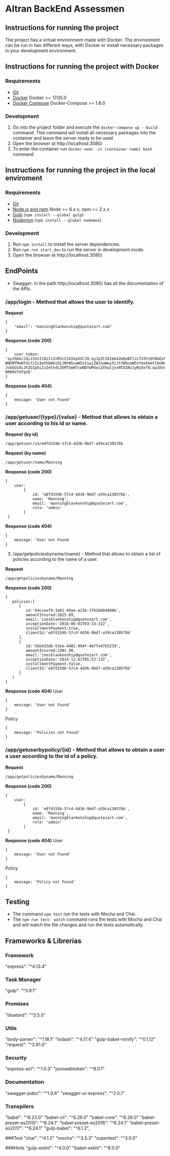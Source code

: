 # Altran BackEnd Assessmen

## Instructions for running the project

The project has a virtual environment made with Docker. 
The environment can be run in two different ways, with Docker or install necessary packages in your development environment.

## Instructions for running the project with Docker

### Requirements 

- [Git](https://git-scm.com/)
- [Docker](https://www.docker.com/) Docker >= 17.05.0
- [Docker Compose](https://docs.docker.com/compose/) Docker-Compose >= 1.8.0

### Development

1. Go into the project folder and execute the `docker-compose up --build` command. This command will install all necessary packages into the container and leave the server ready to be used
2. Open the browser at http://localhost:3080/
3. To enter the container run `docker exec -it (container name) bash` command

## Instructions for running the project in the local enviroment

### Requirements 

- [Git](https://git-scm.com/)
- [Node.js and npm](nodejs.org) Node >= 6.x.x, npm >= 2.x.x
- [Gulp](http://gulpjs.com/) (`npm install --global gulp`)
- [Nodemon](https://nodemon.io/) (`npm install --global nodemon`)

### Development

1. Run `npm install` to install the server dependencies.
2. Run `npm run start_dev` to run the server in development mode.
3. Open the browser at http://localhost:3080/

## EndPoints

* Swagger: In the path http://localhost:3080/ has all the documentation of the APIs.

### /app/login - Method that allows the user to identify.

**Request**
``` 
{
    "email": "manningblankenship@quotezart.com"
}
```

**Response (code 200)**
```
{ 
    user_token: 'eyJhbGciOiJIUzI1NiIsInR5cCI6IkpXVCJ9.eyJpZCI6ImU4ZmQxNTliLTU3YzQtNGQzNi05YmQ3LWE1O
WNhMTMwNTdiYiIsIm5hbWUiOiJNYW5uaW5nIiwiZW1haWwiOiJtYW5uaW5nYmxhbmtlbnNoaXBAcXVvdGV6YXJ0LmNvbSIsIn
JvbGUiOiJhZG1pbiIsImlhdCI6MTUwNTcwNDYwMSwiZXhwIjoxNTA1NzIyNjAxfQ.wp1KnUHriSeMN2Zj9CcpRpgLLawdCOdS
RMH9V74fqV8' 
}
```

**Response (code 404)**
```
{ 
    message: 'User not Found' 
}

```

### /app/getuser/{type}/{value} - Method that allows to obtain a user according to his id or name.


**Request (by id)**
``` 
/app/getuser/id/e8fd159b-57c4-4d36-9bd7-a59ca13057bb
``` 

**Request (by name)**
``` 
/app/getuser/name/Manning
``` 

**Response (code 200)**
``` 
{ 
    user:
        { 
            id: 'e8fd159b-57c4-4d36-9bd7-a59ca13057bb',
            name: 'Manning',
            email: 'manningblankenship@quotezart.com',
            role: 'admin'
        }
 }
``` 

**Response (code 404)**
``` 
{ 
    message: 'User not Found 
}
```

3. /app/getpoliciesbyname/{name} - Method that allows to obtain a list of policies according to the name of a user.

**Request**
```
/app/getpoliciesbyname/Manning
```

**Response (code 200)**
```
{  
   policies:[  
      {  
         id:'64cceef9-3a01-49ae-a23b-3761b604800b',
         amountInsured:1825.89,
         email:'inesblankenship@quotezart.com',
         inceptionDate:'2016-06-01T03:33:32Z',
         installmentPayment:true,
         clientId:'e8fd159b-57c4-4d36-9bd7-a59ca13057bb'
      },
      {  
         id:'56b415d6-53ee-4481-994f-4bffa47b5239',
         amountInsured:2301.98,
         email:'inesblankenship@quotezart.com',
         inceptionDate:'2014-12-01T05:53:13Z',
         installmentPayment:false,
         clientId:'e8fd159b-57c4-4d36-9bd7-a59ca13057bb'
      }
   ]
}
```

**Response (code 404)**
User 
```
{ 
    message: 'User not Found' 
}
```

Policy
```
{ 
    message: 'Policies not Found' 
}
```

### /app/getuserbypolicy/{id} - Method that allows to obtain a user a user according to the id of a policy.

**Request**
```
/app/getpoliciesbyname/Manning
```

**Response (code 200)**
```
{ 
    user:
        { 
            id: 'e8fd159b-57c4-4d36-9bd7-a59ca13057bb',
            name: 'Manning',
            email: 'manningblankenship@quotezart.com',
            role: 'admin'
        }
 }
```

**Response (code 404)**
User
``` 
{ 
    message: 'User not Found' 
}
```

Policy
```
{ 
    message: 'Policy not Found' 
}
```

## Testing

* The command `npm test` run the tests with Mocha and Chai.
* The `npm run test: watch` command runs the tests with Mocha and Chai and will watch the file changes and run the tests automatically.

## Frameworks & Librerias

### Framework
"express": "^4.13.4"

### Task Manager
"gulp": "^3.9.1"

### Promises
"bluebird": "^3.5.0"

### Utils
"body-parser": "^1.18.1"
"lodash": "^4.17.4"
"gulp-babel-minify": "^0.1.12"
"request": "^2.81.0"

### Security
"express-acl": "^1.0.3"
"jsonwebtoken": "^8.0.1"

### Documentation
"swagger-jsdoc": "^1.9.6"
"swagger-ui-express": "^2.0.1"

### Transpilers
"babel": "^6.23.0"
"babel-cli": "^6.26.0"
"babel-core": "^6.26.0"
"babel-preset-es2015": "^6.24.1"
"babel-preset-es2016": "^6.24.1"
"babel-preset-es2017": "^6.24.1"
"gulp-babel": "^6.1.2",

###Test
"chai": "^4.1.2"
"mocha": "^3.5.3"
"supertest": "^3.0.0"

###Hints
"gulp-eslint": "^4.0.0"
"babel-eslint": "^8.0.0"